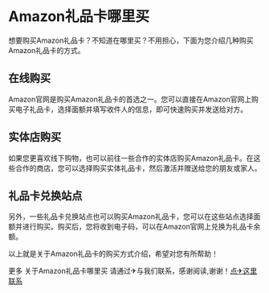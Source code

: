 # Amazon礼品卡哪里买

想要购买Amazon礼品卡？不知道在哪里买？不用担心，下面为您介绍几种购买Amazon礼品卡的方式。

## 在线购买

Amazon官网是购买Amazon礼品卡的首选之一。您可以直接在Amazon官网上购买电子礼品卡，选择面额并填写收件人的信息，即可快速购买并发送给对方。

## 实体店购买

如果您更喜欢线下购物，也可以前往一些合作的实体店购买Amazon礼品卡。在这些合作的商店，您可以选择购买实体礼品卡，然后激活并赠送给您的朋友或家人。

## 礼品卡兑换站点

另外，一些礼品卡兑换站点也可以购买Amazon礼品卡，您可以在这些站点选择面额并进行购买。购买后，您将收到电子码，可以在Amazon官网上兑换为礼品卡余额。

以上就是关于Amazon礼品卡的购买方式介绍，希望对您有所帮助！

更多 关于Amazon礼品卡哪里买 请通过✈与我们联系，感谢阅读,谢谢！[点✈这里联系](https://bbs.k02.cc)